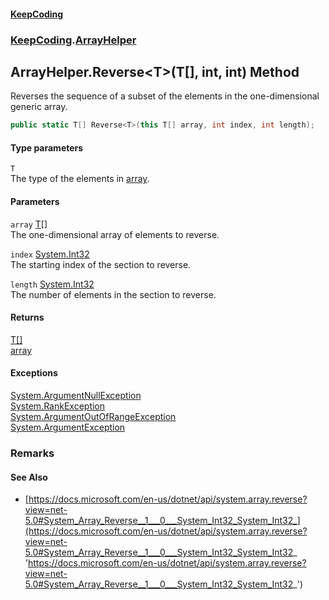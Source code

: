#### [KeepCoding](index.md 'index')
### [KeepCoding](KeepCoding.md 'KeepCoding').[ArrayHelper](ArrayHelper.md 'KeepCoding.ArrayHelper')
## ArrayHelper.Reverse&lt;T&gt;(T[], int, int) Method
Reverses the sequence of a subset of the elements in the one-dimensional generic array.  
```csharp
public static T[] Reverse<T>(this T[] array, int index, int length);
```
#### Type parameters
<a name='KeepCoding_ArrayHelper_Reverse_T_(T___int_int)_T'></a>
`T`  
The type of the elements in [array](ArrayHelper_Reverse_KW_oPt_+qqZrYlXka3w9OQ.md#KeepCoding_ArrayHelper_Reverse_T_(T___int_int)_array 'KeepCoding.ArrayHelper.Reverse&lt;T&gt;(T[], int, int).array').
  
#### Parameters
<a name='KeepCoding_ArrayHelper_Reverse_T_(T___int_int)_array'></a>
`array` [T](ArrayHelper_Reverse_KW_oPt_+qqZrYlXka3w9OQ.md#KeepCoding_ArrayHelper_Reverse_T_(T___int_int)_T 'KeepCoding.ArrayHelper.Reverse&lt;T&gt;(T[], int, int).T')[[]](https://docs.microsoft.com/en-us/dotnet/api/System.Array 'System.Array')  
The one-dimensional array of elements to reverse.
  
<a name='KeepCoding_ArrayHelper_Reverse_T_(T___int_int)_index'></a>
`index` [System.Int32](https://docs.microsoft.com/en-us/dotnet/api/System.Int32 'System.Int32')  
The starting index of the section to reverse.
  
<a name='KeepCoding_ArrayHelper_Reverse_T_(T___int_int)_length'></a>
`length` [System.Int32](https://docs.microsoft.com/en-us/dotnet/api/System.Int32 'System.Int32')  
The number of elements in the section to reverse.
  
#### Returns
[T](ArrayHelper_Reverse_KW_oPt_+qqZrYlXka3w9OQ.md#KeepCoding_ArrayHelper_Reverse_T_(T___int_int)_T 'KeepCoding.ArrayHelper.Reverse&lt;T&gt;(T[], int, int).T')[[]](https://docs.microsoft.com/en-us/dotnet/api/System.Array 'System.Array')  
[array](ArrayHelper_Reverse_KW_oPt_+qqZrYlXka3w9OQ.md#KeepCoding_ArrayHelper_Reverse_T_(T___int_int)_array 'KeepCoding.ArrayHelper.Reverse&lt;T&gt;(T[], int, int).array')
#### Exceptions
[System.ArgumentNullException](https://docs.microsoft.com/en-us/dotnet/api/System.ArgumentNullException 'System.ArgumentNullException')  
[System.RankException](https://docs.microsoft.com/en-us/dotnet/api/System.RankException 'System.RankException')  
[System.ArgumentOutOfRangeException](https://docs.microsoft.com/en-us/dotnet/api/System.ArgumentOutOfRangeException 'System.ArgumentOutOfRangeException')  
[System.ArgumentException](https://docs.microsoft.com/en-us/dotnet/api/System.ArgumentException 'System.ArgumentException')  
### Remarks
#### See Also
- [https://docs.microsoft.com/en-us/dotnet/api/system.array.reverse?view=net-5.0#System_Array_Reverse__1___0___System_Int32_System_Int32_](https://docs.microsoft.com/en-us/dotnet/api/system.array.reverse?view=net-5.0#System_Array_Reverse__1___0___System_Int32_System_Int32_ 'https://docs.microsoft.com/en-us/dotnet/api/system.array.reverse?view=net-5.0#System_Array_Reverse__1___0___System_Int32_System_Int32_')

